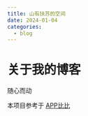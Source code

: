 ```yaml
---
title: 山有扶苏的空间
date: 2024-01-04
categories:
  - blog
---
```


# 关于我的博客

随心而动

本项目参考于 [APP比比](https://www.appbeebee.com)